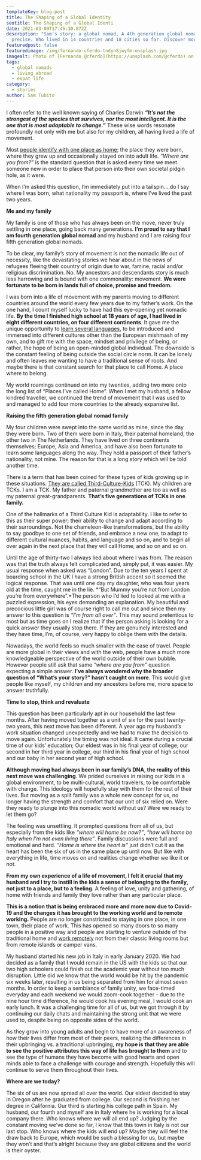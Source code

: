 ```yaml
---
templateKey: blog-post
title: The Shaping of a Global Identity
seotitle: The Shaping of a Global Identi
date: 2021-03-09T17:45:30.872Z
description: "Sam's story: a global nomad, A 4th generation global nomad to be
  precise. Who lived in 14 countries and 18 cities so far. Discover more!"
featuredpost: false
featuredimage: /img/fernando-cferdo-tndyn8jwyfm-unsplash.jpg
imagealt: Photo of [Fernando @cferdo](https://unsplash.com/@cferdo) on Unsplash
tags:
  - global nomads
  - living abroad
  - expat life
category:
  - stories
author: Sam Tubito
---
```

I often refer to the well known saying of Charles Darwin ***“It’s not the strongest of the species that survives, nor the most intelligent. It is the one that is most adaptable to change.”*** These wise words resonate profoundly not only with me but also for my children, all having lived a life of movement.

Most [people identify with one place as home](https://www.thexpatmagazine.com/blog/2020-06-14-where-is-home-for-an-expat/); the place they were born, where they grew up and occasionally stayed on into adult life. *“Where are you from?”* is the standard question that is asked every time we meet someone new in order to place that person into their own societal pidgin hole, as it were.

When I’m asked this question, I’m immediately put into a tailspin....do I say where I was born, what nationality my passport is, where I’ve lived the past two years.

**Me and my family**

My family is one of those who has always been on the move, never truly settling in one place, going back many generations. **I’m proud to say that I am fourth generation global nomad** and my husband and I are raising four fifth generation global nomads.

To be clear, my family’s story of movement is not the nomadic life out of necessity, like the devastating stories we hear about in the news of refugees fleeing their country of origin due to war, famine, racial and/or religious discrimination. No. My ancestors and descendants story is much less harrowing and is bound with one commonality: movement. **We were fortunate to be born in lands full of choice, promise and freedom.**

I was born into a life of movement with my parents moving to different countries around the world every few years due to my father’s work. On the one hand, I count myself lucky to have had this eye-opening yet nomadic life. **By the time I finished high school at 18 years of age, I had lived in eight different countries, on four different continents**. It gave me the unique opportunity to [learn several languages](https://www.thexpatmagazine.com/blog/2018-03-23-how-to-learn-a-new-language-in-5-tips/), to be introduced and immersed into different cultures other than the European mishmash of my own, and to gift me with the space, mindset and privilege of being, or rather, the hope of being an open-minded global individual. The downside is the constant feeling of being outside the social circle norm. It can be lonely and often leaves me wanting to have a traditional sense of roots. And maybe there is that constant search for that place to call Home. A place where to belong.

My world roamings continued on into my twenties, adding two more onto the long list of “Places I’ve called Home”. When I met my husband, a fellow kindred traveller, we continued the trend of movement that I was used to and managed to add four more countries to the already expansive list.

**Raising the fifth generation global nomad family**

My four children were swept into the same world as mine, since the day they were born. Two of them were born in Italy, their paternal homeland, the other two in The Netherlands. They have lived on three continents themselves; Europe, Asia and America, and have also been fortunate to learn some languages along the way. They hold a passport of their father’s nationality, not mine. The reason for that is a long story which will be told another time.

There is a term that has been coined for these types of kids growing up in these situations. [They are called Third-Culture-Kids](https://www.merriam-webster.com/words-at-play/third-culture-kid) (TCK). My children are TCKs. I am a TCK. My father and paternal grandmother are too as well as my paternal great-grandparents. **That’s five generations of TCKs in one family.**

One of the hallmarks of a Third Culture Kid is adaptability. I like to refer to this as their super power; their ability to change and adapt according to their surroundings. Not the chameleon-like transformations, but the ability to say goodbye to one set of friends, and embrace a new one, to adapt to different cultural nuances, habits, and language and so on, and to begin all over again in the next place that they will call Home, and so on and so on.



Until the age of thirty-two I always lied about where I was from. The reason was that the truth always felt complicated and, simply put, it was easier. My usual response when asked was “London”. Due to the ten years I spent at boarding school in the UK I have a strong British accent so it seemed the logical response. That was until one day my daughter, who was four years old at the time, caught me in the lie. *“But Mummy you’re not from London you’re from everywhere”.*The person who I’d lied to looked at me with a puzzled expression, his eyes demanding an explanation. My beautiful and precocious little girl was of course right to call me out and since then my answer to this question is *“I’m from all over”*. This may sound pretentious to most but as time goes on I realize that if the person asking is looking for a quick answer they usually stop there. If they are genuinely interested and they have time, I’m, of course, very happy to oblige them with the details.

Nowadays, the world feels so much smaller with the ease of travel. People are more global in their views and with the web, people have a much more knowledgeable perspective of the world outside of their own bubble. However people still ask that same *“where are you from”* question expecting a simple answer. **I’ve always wondered why the broader question of “What’s your story?” hasn’t caught on more**. This would give people like myself, my children and my ancestors before me, more space to answer truthfully.

**Time to stop, think and revaluate**

This question has been particularly apt in our household the last few months. After having moved together as a unit of six for the past twenty-two years, this next move has been different. A year ago my husband’s work situation changed unexpectedly and we had to make the decision to move again. Unfortunately the timing was not ideal. It came during a crucial time of our kids’ education; Our eldest was in his final year of college, our second in her third year in college, our third in his final year of high school and our baby in her second year of high school.

**Although moving had always been in our family’s DNA, the reality of this next move was challenging**. We prided ourselves in raising our kids in a global environment, to be multi-cultural, world travelers, to be comfortable with change. This ideology will hopefully stay with them for the rest of their lives. But moving as a split family was a whole new concept for us, no longer having the strength and comfort that our unit of six relied on. Were they ready to plunge into this nomadic world without us? Were we ready to let them go?

The feeling was unsettling. It prompted questions from all of us, but especially from the kids like *“where will home be now?”*, *“how will home be Italy when I’m not even living there”*. Family discussions were full and emotional and hard. *“Home is where the heart is”* just didn’t cut it as the heart has been the six of us in the same place up until now. But like with everything in life, time moves on and realities change whether we like it or not.

**From my own experience of a life of movement, I felt it crucial that my husband and I try to instill in the kids a sense of belonging to the family, not just to a place, but to a feeling**. A feeling of love, unity and gathering, of home with friends and family they love rather than any particular place.

**This is a notion that is being embraced more and more now due to Covid-19 and the changes it has brought to the working world and to remote working.** People are no longer constricted to staying in one place, in one town, their place of work. This has opened so many doors to so many people in a positive way and people are starting to venture outside of the traditional home and [work remotely](https://www.thexpatmagazine.com/blog/2020-03-23-how-to-work-from-home-and-be-productive/) not from their classic living rooms but from remote islands or camper vans.

My husband started his new job in Italy in early January 2020. We had decided as a family that I would remain in the US with the kids so that our two high schoolers could finish out the academic year without too much disruption. Little did we know that the world would be hit by the pandemic six weeks later, resulting in us being separated from him for almost seven months. In order to keep a semblance of family unity, we face-timed everyday and each weekend we would zoom-cook together - due to the nine hour time difference, he would cook his evening meal, I would cook an early lunch. It was a challenging time for all of us, but we got through it by continuing our daily chats and maintaining the strong unit that we were used to, despite being on opposite sides of the world.

As they grow into young adults and begin to have more of an awareness of how their lives differ from most of their peers, realizing the differences in their upbringing vs. a traditional upbringing, **my hope is that they are able to see the positive attributes this way of life has brought to them** and to see the type of humans they have become with good hearts and open minds able to face a challenge with courage and strength. Hopefully this will continue to serve them throughout their lives.

**Where are we today?**

The six of us are now spread all over the world. Our eldest decided to stay in Oregon after he graduated from college. Our second is finishing her degree in California. Our third is starting his college path in Spain. My husband, our fourth and myself are in Italy where he is working for a local company there. Who knows where we will all end up? Judging by the constant moving we’ve done so far, I know that this town in Italy is not our last stop. Who knows where the kids will end up? Maybe they will feel the draw back to Europe, which would be such a blessing for us, but maybe they won’t and that’s alright because they are global citizens and the world is their oyster.